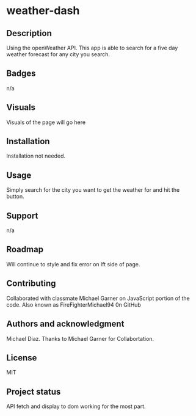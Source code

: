 # weather-dash


## Description
Using the openWeather API. This app is able to search for a five day weather forecast for any city you search. 

## Badges
n/a

## Visuals
Visuals of the page will go here 

## Installation
Installation not needed. 

## Usage
Simply search for the city you want to get the weather for and hit the button. 

## Support
n/a

## Roadmap
Will continue to style and fix error on lft side of page. 

## Contributing
Collaborated with classmate Michael Garner on JavaScript portion of the code. Also known as FireFighterMichael94 0n GitHub

## Authors and acknowledgment
Michael Diaz. Thanks to Michael Garner for Collabortation. 

## License
MIT

## Project status
API fetch and display to dom working for the most part. 
